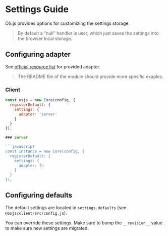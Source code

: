 # Settings Guide

OS.js provides options for customizing the settings storage.

> By default a "null" handler is user, which just saves the settings into the browser local storage.

## Configuring adapter

See [official resource list](/resource/official/README.md) for provided adapter.

> The README file of the module should provide more spesific exaples.

### Client

```javascript
const osjs = new Core(config, {
  registerDefault: {
    settings: {
      adapter: 'server'
    }
  }
});

### Server

```javascript
const instance = new Core(config, {
  registerDefault: {
    settings: {
      adapter: fn
    }
  }
});
```

## Configuring defaults

The default settings are located in `settings.defaults` (see `@osjs/client/src/config.js`).

You can override these settings. Make sure to bump the `__revision__` value to make sure new settings are migrated.
